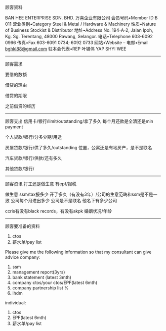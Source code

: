 顾客资料

BAN HEE ENTERPRISE SDN. BHD. 万喜企业有限公司
会员号码•Member ID
B 011
营业类别•Category
Steel & Metal / Hardware & Machinery
性质•Nature of Business
Stockist & Distributor
地址•Address
No. 194-A-2, Jalan Ipoh, Kg. Sg. Terentang, 48000 Rawang, Selangor.
电话•Telephone
603-6092 0966
传真•Fax
603-6091 0734; 6092 0733
网站•Website
–
电邮•Email
bghkl88@gmail.com
驻本会代表•REP
叶锡伟 YAP SHYI WEE

-----------------
顾客需求


要借的数额

借贷的理由

借贷的期限

之前借贷的经历


--------------
顾客支出
信用卡/银行/limit/outstanding/拿了多久
每个月还款是全清还是min payment

个人贷款/银行/分多少期/用途

房屋贷款/银行/供了多久/outstanding
位置，公寓还是有地房产，是不是联名

汽车贷款/银行/供款/还有多久

其他贷款/银行/

-----------
顾客资讯
打工还是做生意
有epf/报税

做生意 ssm/tax报多少
开了多久（有没有3年）/公司的生意范畴和ssm是不是一致
公司每个月进出多少
公司是不是联名
他名下有多少公司

ccris有没有black records，有没有akpk
婚姻状况/年龄

-------
顾客要准备的资料
1. ctos
2. 薪水单/pay list

Please give me the following information so that my consultant can give advice
company:
1. ssm
2. management report(3yrs)
3. bank statement (latest 3mth)
4. company ctos/your ctos/EPF(latest 6mth)
5. company partnership list %
6. lhdm

 individual:
 1. ctos
 2. EPF(latest 6mth)
 3. 薪水单/pay list
 




